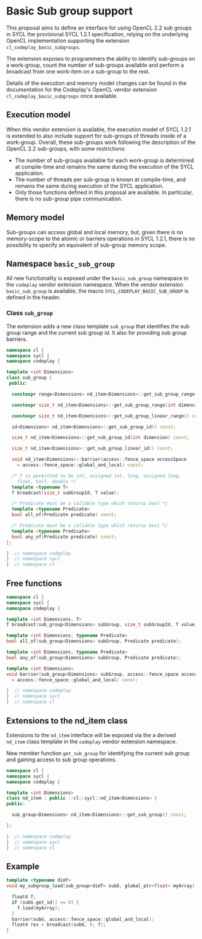 # Basic Sub group support

This proposal aims to define an interface for using OpenCL 2.2 sub groups in
SYCL the provisional SYCL 1.2.1 specification, relying on the underlying
OpenCL implementation supporting the extension `cl_codeplay_basic_subgroups`.

The extension exposes to programmers the ability to identify sub-groups
on a work-group, count the number of sub-groups available and perform
a broadcast from one work-item on a sub-group to the rest.

Details of the execution and memory model changes can be found in the
documentation for the Codeplay's OpenCL vendor extension `cl_codeplay_basic_subgroups` 
once available.

## Execution model

When this vendor extension is available, the execution model of SYCL 1.2.1
is extended to also include support for sub-groups of threads inside of a
work-group.
Overall, these sub-groups work following the description of the OpenCL 2.2
sub-groups, with some restrictions:

* The number of sub-groups available for each work-group is determined 
at compile-time and remains the same during the execution of the SYCL application.
* The number of threads per sub-group is known at compile-time, and remains the
same during execution of the SYCL application.
* Only those functions defined in this proposal are available. 
In particular, there is no sub-group pipe communication.

## Memory model

Sub-groups can access global and local memory, but, given there is no 
memory-scope to the atomic or barriers operations in SYCL 1.2.1, there is no
possibility to specify an equivalent of sub-group memory scope.

## Namespace `basic_sub_group`

All new functionality is exposed under the `basic_sub_group` namespace
in the `codeplay` vendor extension namespace.
When the vendor extension `basic_sub_group` is available, the macro
`SYCL_CODEPLAY_BASIC_SUB_GROUP` is defined in the header.

### Class `sub_group`

The extension adds a new class template `sub_group` that identifies the 
sub group range and the current sub group id. 
It also for providing sub group barriers.

```cpp
namespace cl {
namespace sycl {
namespace codeplay {

template <int Dimensions>
class sub_group {
 public:

  constexpr range<Dimensions> nd_item<Dimensions>::get_sub_group_range() const;

  constexpr size_t nd_item<Dimensions>::get_sub_group_range(int dimension) const;

  constexpr size_t nd_item<Dimensions>::get_sub_group_linear_range() const;

  id<Dimensions> nd_item<Dimensions>::get_sub_group_id() const;

  size_t nd_item<Dimensions>::get_sub_group_id(int dimension) const;

  size_t nd_item<Dimensions>::get_sub_group_linear_id() const;

  void nd_item<Dimensions>::barrier(access::fence_space accessSpace
    = access::fence_space::global_and_local) const;

  /* T is permitted to be int, unsigned int, long, unsigned long, 
    float, half, double */
  template <typename T>
  T broadcast(size_t subGroupId, T value);

  /* Predicate must be a callable type which returns bool */
  template <typename Predicate>
  bool all_of(Predicate predicate) const;

  /* Predicate must be a callable type which returns bool */
  template <typename Predicate>
  bool any_of(Predicate predicate) const;
};

}  // namespace codeplay
}  // namespace sycl
}  // namespace cl
```

## Free functions

```cpp
namespace cl {
namespace sycl {
namespace codeplay {

template <int Dimensions, T>
T broadcast(sub_group<Dimensions> subGroup, size_t subGroupId, T value);

template <int Dimensions, typename Predicate>
bool all_of(sub_group<Dimensions> subGroup, Predicate predicate);

template <int Dimensions, typename Predicate>
bool any_of(sub_group<Dimensions> subGroup, Predicate predicate);

template <int Dimensions>
void barrier(sub_group<Dimensions> subGroup, access::fence_space accessSpace
  = access::fence_space::global_and_local) const;

}  // namespace codeplay
}  // namespace sycl
}  // namespace cl
```

## Extensions to the nd\_item class

Extensions to the `nd_item` interface will be exposed via the a derived `nd_item` class template in the `codeplay` vendor extension namespace.

New member function `get_sub_group` for identifying the current sub group and gaining access to sub group operations.

```cpp
namespace cl {
namespace sycl {
namespace codeplay {

template <int Dimensions>
class nd_item : public ::cl::sycl::nd_item<Dimensions> {
public:

  sub_group<Dimensions> nd_item<Dimensions>::get_sub_group() const;

};

}  // namespace codeplay
}  // namespace sycl
}  // namespace cl
```

## Example

```cpp
template <typename dimT>
void my_subgroup_load(sub_group<dimT> subG, global_ptr<float> myArray) {

  float4 f;
  if (subG.get_id() == 0) {  
    f.load(myArray);
  }
  barrier(subG, access::fence_space::global_and_local);
  float4 res = broadcast(subG, 0, f);
}
```
